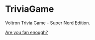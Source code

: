 # TriviaGame

Voltron Trivia Game - Super Nerd Edition.

[Are you fan enough?](https://coombapace.github.io/TriviaGame/)
